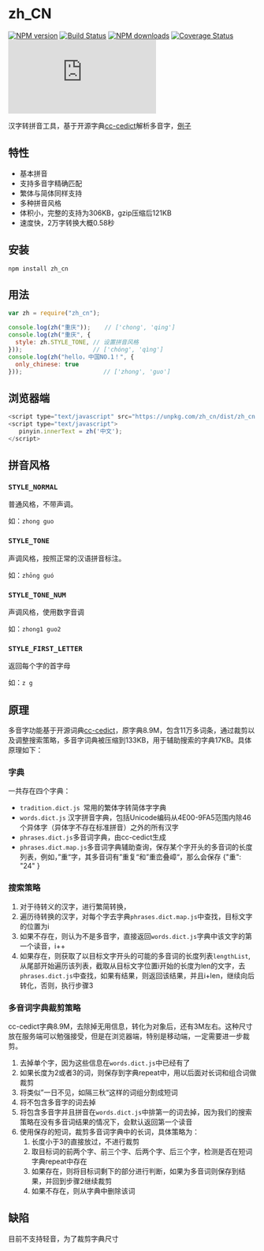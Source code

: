 # zh_CN

[![NPM version][npm-badge]][npm-url]
[![Build Status][travis-badge]][travis-url]
[![NPM downloads][npm-downloads]][npm-url]
[![Coverage Status][coveralls-badge]][coveralls-url]
[![gzip](http://img.badgesize.io/https://unpkg.com/zh_cn/dist/zh_cn.min.js?compression=gzip)][unpkg-url]


[npm-badge]: https://img.shields.io/npm/v/zh_cn.svg
[npm-url]: https://www.npmjs.com/package/zh_cn
[npm-downloads]: https://img.shields.io/npm/dm/zh_cn.svg
[travis-badge]: https://www.travis-ci.org/ZiQiangWang/zh_CN.svg?branch=master
[travis-url]: https://www.travis-ci.org/ZiQiangWang/zh_CN
[unpkg-url]: https://unpkg.com/zh_cn/dist/zh_cn.min.js
[coveralls-badge]: https://coveralls.io/repos/ZiQiangWang/zh_CN/badge.svg?branch=master
[coveralls-url]: https://coveralls.io/github/ZiQiangWang/zh_CN


汉字转拼音工具，基于开源字典[cc-cedict](https://www.mdbg.net/chinese/dictionary?page=cedict)解析多音字，[例子](https://ziqiangwang.github.io/zh_CN/demo/index.html)

## 特性

+ 基本拼音
+ 支持多音字精确匹配
+ 繁体与简体同样支持
+ 多种拼音风格
+ 体积小，完整的支持为306KB，gzip压缩后121KB
+ 速度快，2万字转换大概0.58秒

## 安装

```
npm install zh_cn
```

## 用法

```js
var zh = require("zh_cn");

console.log(zh("重庆"));    // ['chong', 'qing']
console.log(zh("重庆", {
  style: zh.STYLE_TONE, // 设置拼音风格
}));                    // ['chóng', 'qìng']
console.log(zh("hello，中国NO.1！", {
  only_chinese: true
}));                       // ['zhong', 'guo']
```

## 浏览器端

```js
<script type="text/javascript" src="https://unpkg.com/zh_cn/dist/zh_cn.min.js"></script>
<script type="text/javascript">
   pinyin.innerText = zh('中文');
</script>
```



## 拼音风格

### `STYLE_NORMAL`

普通风格，不带声调。

如：`zhong guo`

### `STYLE_TONE`

声调风格，按照正常的汉语拼音标注。

如：`zhōng guó`

### `STYLE_TONE_NUM`

声调风格，使用数字音调

如：`zhong1 guo2`

### `STYLE_FIRST_LETTER`

返回每个字的首字母

如：`z g`

## 原理

多音字功能基于开源词典[cc-cedict](https://www.mdbg.net/chinese/dictionary?page=cedict)，原字典8.9M，包含11万多词条，通过裁剪以及调整搜索策略，多音字词典被压缩到133KB，用于辅助搜索的字典17KB。具体原理如下：

### 字典

一共存在四个字典：

- `tradition.dict.js `常用的繁体字转简体字字典
- `words.dict.js` 汉字拼音字典，包括Unicode编码从4E00-9FA5范围内除46个异体字（异体字不存在标准拼音）之外的所有汉字
- `phrases.dict.js`多音词字典，由cc-cedict生成
- `phrases.dict.map.js`多音词字典辅助查询，保存某个字开头的多音词的长度列表，例如，”重“字，其多音词有”重复“和”重峦叠嶂“，那么会保存 {"重": "24" }

### 搜索策略

1. 对于待转义的汉字，进行繁简转换，
2. 遍历待转换的汉字，对每个字去字典`phrases.dict.map.js`中查找，目标文字的位置为i
3. 如果不存在，则认为不是多音字，直接返回`words.dict.js`字典中该文字的第一个读音，i++
4. 如果存在，则获取了以目标文字开头的可能的多音词的长度列表`lengthList`,从尾部开始遍历该列表，截取从目标文字位置i开始的长度为len的文字，去`phrases.dict.js`中查找，如果有结果，则返回该结果，并且i+len，继续向后转化，否则，执行步骤3

### 多音词字典裁剪策略

cc-cedict字典8.9M，去除掉无用信息，转化为对象后，还有3M左右。这种尺寸放在服务端可以勉强接受，但是在浏览器端，特别是移动端，一定需要进一步裁剪。

1. 去掉单个字，因为这些信息在`words.dict.js`中已经有了
2. 如果长度为2或者3的词，则保存到字典repeat中，用以后面对长词和组合词做裁剪
3. 将类似”一日不见，如隔三秋“这样的词组分割成短词
4. 将不包含多音字的词去掉
5. 将包含多音字并且拼音在`words.dict.js`中排第一的词去掉，因为我们的搜索策略在没有多音词结果的情况下，会默认返回第一个读音
6. 使用保存的短词，裁剪多音词字典中的长词，具体策略为：
   1. 长度小于3的直接放过，不进行裁剪
   2. 取目标词的前两个字、前三个字、后两个字、后三个字，检测是否在短词字典repeat中存在
   3. 如果存在，则将目标词剩下的部分进行判断，如果为多音词则保存到结果，并回到步骤2继续裁剪
   4. 如果不存在，则从字典中删除该词

## 缺陷

目前不支持轻音，为了裁剪字典尺寸
